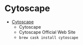 # Cytoscape
- [Cytoscape](https://cytoscape.org/)
  -   Cytoscape                        
  - Cytoscape Official Web Site
  - `brew cask install cytoscape`
